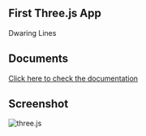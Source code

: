 ## First Three.js App
Dwaring Lines

## Documents
[Click here to check the documentation](https://threejs.org/docs/index.html#manual/en/introduction/Creating-a-scene)

## Screenshot
![three.js](screenshot.png)